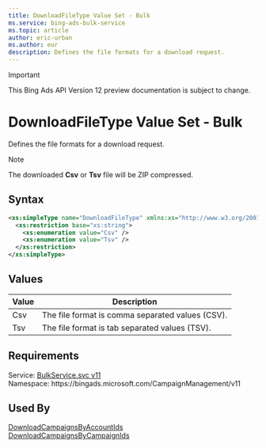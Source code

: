 ```yaml
---
title: DownloadFileType Value Set - Bulk
ms.service: bing-ads-bulk-service
ms.topic: article
author: eric-urban
ms.author: eur
description: Defines the file formats for a download request.
---
```

> [!IMPORTANT]
> This Bing Ads API Version 12 preview documentation is subject to change.
# DownloadFileType Value Set - Bulk
Defines the file formats for a download request.

> [!NOTE]
> The downloaded **Csv** or **Tsv** file will be ZIP compressed.

## Syntax
```xml
<xs:simpleType name="DownloadFileType" xmlns:xs="http://www.w3.org/2001/XMLSchema">
  <xs:restriction base="xs:string">
    <xs:enumeration value="Csv" />
    <xs:enumeration value="Tsv" />
  </xs:restriction>
</xs:simpleType>
```

## <a name="values"></a>Values

|Value|Description|
|-----------|---------------|
|<a name="csv"></a>Csv|The file format is comma separated values (CSV).|
|<a name="tsv"></a>Tsv|The file format is tab separated values (TSV).|

## Requirements
Service: [BulkService.svc v11](https://bulk.api.bingads.microsoft.com/Api/Advertiser/CampaignManagement/v11/BulkService.svc)  
Namespace: https\://bingads.microsoft.com/CampaignManagement/v11  

## Used By
[DownloadCampaignsByAccountIds](downloadcampaignsbyaccountids.md)  
[DownloadCampaignsByCampaignIds](downloadcampaignsbycampaignids.md)  
